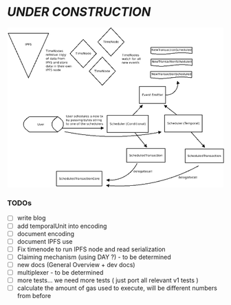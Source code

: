 # _UNDER CONSTRUCTION_

![](eacv2.png)

### TODOs
 - [ ] write blog
 - [ ] add temporalUnit into encoding
 - [ ] document encoding
 - [ ] document IPFS use
 - [ ] Fix timenode to run IPFS node and read serialization
 - [ ] Claiming mechanism (using DAY ?) - to be determined
 - [ ] new docs (General Overview + dev docs)
 - [ ] multiplexer - to be determined
 - [ ] more tests... we need more tests ( just port all relevant v1 tests )
 - [ ] calculate the amount of gas used to execute, will be different numbers from before
